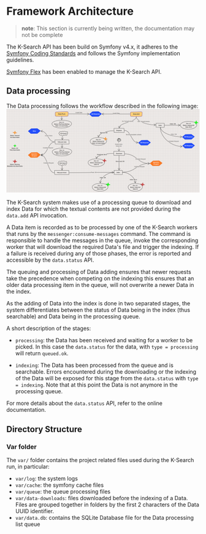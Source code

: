 # Framework Architecture

> **note**:
> This section is currently being written, the documentation may not be complete

The K-Search API has been build on Symfony v4.x, it adheres to the [Symfony Coding Standards](https://symfony.com/doc/current/contributing/code/standards.html)
and follows the Symfony implementation guidelines.

[Symfony Flex](https://symfony.com/doc/current/setup/flex.html) has been enabled to manage the K-Search API.

## Data processing

The Data processing follows the workflow described in the following image:
![Data processing workflow](data-flow.png)

The K-Search system makes use of a processing queue to download and index Data for which the textual contents
are not provided during the `data.add` API invocation.

A Data item is recorded as to be processed by one of the K-Search workers that runs by the `messenger:consume-messages`
command.
The command is responsible to handle the messages in the queue, invoke the corresponding worker that will download the
required Data's file and trigger the indexing.
If a failure is received during any of those phases, the error is reported and accessible by the `data.status` API.

The queuing and processing of Data adding ensures that newer requests take the precedence when competing on the indexing
this ensures that an older data processing item in the queue, will not overwrite a newer Data in the index.

As the adding of Data into the index is done in two separated stages, the system differentiates between the status of
Data being in the index (thus searchable) and Data being in the processing queue.

A short description of the stages:
- `processing`: the Data has been received and waiting for a worker to be picked. In this case the `data.status` for the
    data, with `type = processing` will return `queued.ok`.

- `indexing`: The Data has been processed from the queue and is searchable.
    Errors encountered during the downloading or the indexing of the Data will be exposed for this stage from the
    `data.status` with `type = indexing`.
    Note that at this point the Data is not anymore in the processing queue.

For more details about the `data.status` API, refer to the online documentation.

## Directory Structure

### Var folder
The `var/` folder contains the project related files used during the K-Search run, in particular:

- `var/log`: the system logs
- `var/cache`: the symfony cache files
- `var/queue`: the queue processing files
- `var/data-downloads`: files downloaded before the indexing of a Data.
    Files are grouped together in folders by the first 2 characters of the Data UUID identifier.
- `var/data.db`: contains the SQLite Database file for the Data processing list queue
